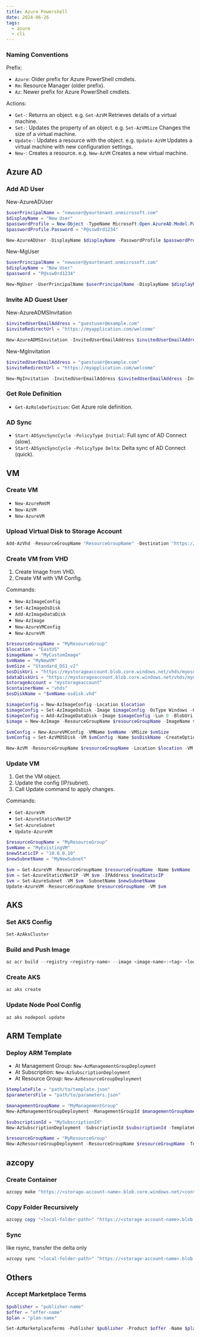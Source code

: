 ```yaml
---
title: Azure Powershell
date: 2024-06-26
tags:
  - azure
  - cli
---
```


### Naming Conventions

Prefix:
- `Azure`: Older prefix for Azure PowerShell cmdlets.
- `Rm`: Resource Manager (older prefix).
- `Az`: Newer prefix for Azure PowerShell cmdlets.

Actions:
- `Get-`: Returns an object. e.g. `Get-AzVM` Retrieves details of a virtual machine.
- `Set-`: Updates the property of an object. e.g. `Set-AzVMSize` Changes the size of a virtual machine.
- `Update-`: Updates a resource with the object. e.g. `Update-AzVM` Updates a virtual machine with new configuration settings.
- `New-`: Creates a resource. e.g. `New-AzVM` Creates a new virtual machine.

## Azure AD

### Add AD User

New-AzureADUser
```powershell
$userPrincipalName = "newuser@yourtenant.onmicrosoft.com"
$displayName = "New User"
$passwordProfile = New-Object -TypeName Microsoft.Open.AzureAD.Model.PasswordProfile
$passwordProfile.Password = "P@ssw0rd1234"

New-AzureADUser -DisplayName $displayName -PasswordProfile $passwordProfile -UserPrincipalName $userPrincipalName -AccountEnabled $true -MailNickname "newuser"
```

New-MgUser
```powershell
$userPrincipalName = "newuser@yourtenant.onmicrosoft.com"
$displayName = "New User"
$password = "P@ssw0rd1234"

New-MgUser -UserPrincipalName $userPrincipalName -DisplayName $displayName -PasswordProfile @{ Password = $password } -MailNickname "newuser" -AccountEnabled $true
```

### Invite AD Guest User

New-AzureADMSInvitation
```powershell
$invitedUserEmailAddress = "guestuser@example.com"
$inviteRedirectUrl = "https://myapplication.com/welcome"

New-AzureADMSInvitation -InvitedUserEmailAddress $invitedUserEmailAddress -InviteRedirectUrl $inviteRedirectUrl -SendInvitationMessage $true
```

New-MgInvitation
```powershell
$invitedUserEmailAddress = "guestuser@example.com"
$inviteRedirectUrl = "https://myapplication.com/welcome"

New-MgInvitation -InvitedUserEmailAddress $invitedUserEmailAddress -InviteRedirectUrl $inviteRedirectUrl -SendInvitationMessage $true
```

### Get Role Definition

- `Get-AzRoleDefinition`: Get Azure role definition.

### AD Sync

- `Start-ADSyncSyncCycle -PolicyType Initial`: Full sync of AD Connect (slow).
- `Start-ADSyncSyncCycle -PolicyType Delta`: Delta sync of AD Connect (quick).

## VM

### Create VM

- `New-AzureRmVM`
- `New-AzVM`
- `New-AzureVM`

### Upload Virtual Disk to Storage Account

```powershell
Add-AzVhd -ResourceGroupName "ResourceGroupName" -Destination "https://storageaccount.blob.core.windows.net/containername/diskname.vhd" -LocalFilePath "C:\Path\To\My\Local.vhd"
```

### Create VM from VHD

1. Create Image from VHD.
2. Create VM with VM Config.

Commands:
- `New-AzImageConfig`
- `Set-AzImageOsDisk`
- `Add-AzImageDataDisk`
- `New-AzImage`
- `New-AzureVMConfig`
- `New-AzureVM`

```powershell
$resourceGroupName = "MyResourceGroup"
$location = "EastUS"
$imageName = "MyCustomImage"
$vmName = "MyNewVM"
$vmSize = "Standard_DS1_v2"
$osDiskUri = "https://mystorageaccount.blob.core.windows.net/vhds/myosdisk.vhd"
$dataDiskUri = "https://mystorageaccount.blob.core.windows.net/vhds/mydatadisk.vhd"
$storageAccount = "mystorageaccount"
$containerName = "vhds"
$osDiskName = "$vmName-osdisk.vhd"

$imageConfig = New-AzImageConfig -Location $location
$imageConfig = Set-AzImageOsDisk -Image $imageConfig -OsType Windows -OsState Generalized -BlobUri $osDiskUri
$imageConfig = Add-AzImageDataDisk -Image $imageConfig -Lun 0 -BlobUri $dataDiskUri
$image = New-AzImage -ResourceGroupName $resourceGroupName -ImageName $imageName -Image $imageConfig

$vmConfig = New-AzureVMConfig -VMName $vmName -VMSize $vmSize
$vmConfig = Set-AzVMOSDisk -VM $vmConfig -Name $osDiskName -CreateOption FromImage -SourceImageUri $image.StorageProfile.OsDisk.Image.Uri -StorageAccountName $storageAccount -ContainerName $containerName

New-AzVM -ResourceGroupName $resourceGroupName -Location $location -VM $vmConfig
```

### Update VM

1. Get the VM object.
2. Update the config (IP/subnet).
3. Call Update command to apply changes.

Commands:
- `Get-AzureVM`
- `Set-AzureStaticVNetIP`
- `Set-AzureSubnet`
- `Update-AzureVM`

```powershell
$resourceGroupName = "MyResourceGroup"
$vmName = "MyExistingVM"
$newStaticIP = "10.0.0.10"
$newSubnetName = "MyNewSubnet"

$vm = Get-AzureVM -ResourceGroupName $resourceGroupName -Name $vmName
$vm = Set-AzureStaticVNetIP -VM $vm -IPAddress $newStaticIP
$vm = Set-AzureSubnet -VM $vm -SubnetName $newSubnetName
Update-AzureVM -ResourceGroupName $resourceGroupName -VM $vm
```

## AKS

### Set AKS Config

```powershell
Set-AzAksCluster
```

### Build and Push Image

```powershell
az acr build --registry <registry-name> --image <image-name>:<tag> <local-context-path>
```

### Create AKS

```powershell
az aks create
```

### Update Node Pool Config

```powershell
az aks nodepool update
```

## ARM Template

### Deploy ARM Template

- At Management Group: `New-AzManagementGroupDeployment`
- At Subscription: `New-AzSubscriptionDeployment`
- At Resource Group: `New-AzResourceGroupDeployment`

```powershell
$templateFile = "path/to/template.json"
$parametersFile = "path/to/parameters.json"

$managementGroupName = "MyManagementGroup"
New-AzManagementGroupDeployment -ManagementGroupId $managementGroupName -TemplateFile $templateFile -TemplateParameterFile $parametersFile

$subscriptionId = "MySubscriptionId"
New-AzSubscriptionDeployment -SubscriptionId $subscriptionId -TemplateFile $templateFile -TemplateParameterFile $parametersFile

$resourceGroupName = "MyResourceGroup"
New-AzResourceGroupDeployment -ResourceGroupName $resourceGroupName -TemplateFile $templateFile -TemplateParameterFile $parametersFile
```

## azcopy

### Create Container

```powershell
azcopy make "https://<storage-account-name>.blob.core.windows.net/<container-name>"
```

### Copy Folder Recursively

```powershell
azcopy copy "<local-folder-path>" "https://<storage-account-name>.blob.core.windows.net/<container-name>" --recursive
```

### Sync 

like rsync, transfer the delta only

```powershell
azcopy sync "<local-folder-path>" "https://<storage-account-name>.blob.core.windows.net/<container-name>"
```

## Others

### Accept Marketplace Terms

```powershell
$publisher = "publisher-name"
$offer = "offer-name"
$plan = "plan-name"

Set-AzMarketplaceTerms -Publisher $publisher -Product $offer -Name $plan -Terms $marketplaceTerms -Accept
```
